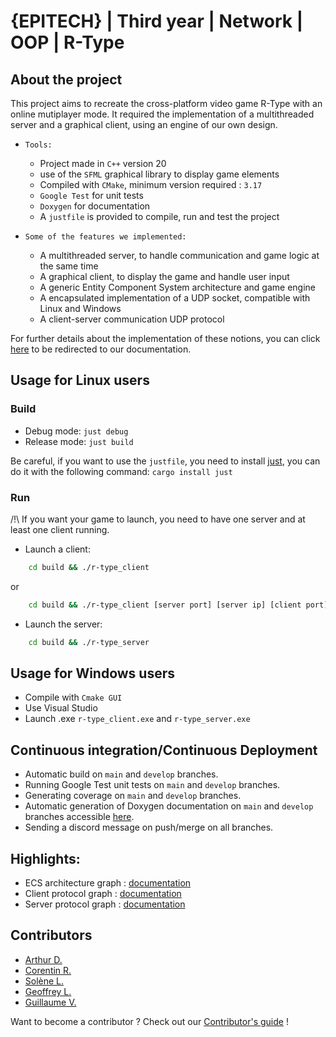 # {EPITECH} | Third year | Network | OOP | R-Type

## About the project

This project aims to recreate the cross-platform video game R-Type with an online mutiplayer mode.
It required the implementation of a multithreaded server and a graphical client, using an engine of our own design.

- `Tools:`
    - Project made in `C++` version 20
    - use of the `SFML` graphical library to display game elements
    - Compiled with `CMake`, minimum version required : `3.17`
    - `Google Test` for unit tests
    - `Doxygen` for documentation
    - A `justfile` is provided to compile, run and test the project


- `Some of the features we implemented:`
    - A multithreaded server, to handle communication and game logic at the same time
    - A graphical client, to display the game and handle user input
    - A generic Entity Component System architecture and game engine
    - A encapsulated implementation of a UDP socket, compatible with Linux and Windows
    - A client-server communication UDP protocol

For further details about the implementation of these notions, you can click [here](https://arthurtakase.github.io/R-Type/) to be redirected to our documentation.

## Usage for Linux users

### Build
- Debug mode: `just debug`
- Release mode: `just build`

Be careful, if you want to use the `justfile`, you need to install [just](https://just.systems/man/en/), you can do it with the following command: `cargo install just`

### Run

/!\ If you want your game to launch, you need to have one server and at least one client running.

- Launch a client:

```bash
    cd build && ./r-type_client
```
or
```bash
    cd build && ./r-type_client [server port] [server ip] [client port]
```

- Launch the server:

```bash
    cd build && ./r-type_server
```

## Usage for Windows users

* Compile with `Cmake GUI`
* Use Visual Studio
* Launch .exe `r-type_client.exe` and `r-type_server.exe`

## Continuous integration/Continuous Deployment

* Automatic build on `main` and `develop` branches.
* Running Google Test unit tests on `main` and `develop` branches.
* Generating coverage on `main` and `develop` branches.
* Automatic generation of Doxygen documentation on `main` and `develop` branches accessible [here](!!!!!!d;q:d;q!d).
* Sending a discord message on push/merge on all branches.

## Highlights:

- ECS architecture graph : [documentation](docs/ECS.md)
- Client protocol graph : [documentation](docs/ClientProtocol.md)
- Server protocol graph : [documentation](docs/ServerProtocol.md)

## Contributors

* [Arthur D.](https://github.com/ArthurTakase)
* [Corentin R.](https://github.com/roy-corentin)
* [Solène L.](https://github.com/slefeu)
* [Geoffrey L.](https://github.com/GeoffreyLabruyere)
* [Guillaume V.](https://github.com/GuillaumeVernizeau)

Want to become a contributor ? Check out our [Contributor's guide](docs/Contributor.md) !